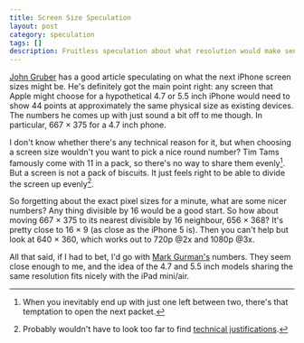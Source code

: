 ```yaml
---
title: Screen Size Speculation
layout: post
category: speculation
tags: []
description: Fruitless speculation about what resolution would make sense for a future iPhone.
---
```


[John Gruber][daring-fireball] has a good article speculating on what the next iPhone screen sizes might be. He's definitely got the main point right: any screen that Apple might choose for a hypothetical 4.7 or 5.5 inch iPhone would need to show 44 points at approximately the same physical size as existing devices. The numbers he comes up with just sound a bit off to me though. In particular, 667&nbsp;&#215;&nbsp;375 for a 4.7 inch phone.

I don't know whether there's any technical reason for it, but when choosing a screen size wouldn't you want to pick a nice round number? Tim Tams famously come with 11 in a pack, so there's no way to share them evenly[^1]. But a screen is not a pack of biscuits. It just feels right to be able to divide the screen up evenly[^2]. 

So forgetting about the exact pixel sizes for a minute, what are some nicer numbers? Any thing divisible by 16 would be a good start. So how about moving 667&nbsp;&#215;&nbsp;375 to its nearest divisible by 16 neighbour, 656&nbsp;&#215;&nbsp;368? It's pretty close to 16&nbsp;&#215;&nbsp;9 (as close as the iPhone 5 is).
Then you can't help but look at 640&nbsp;&#215;&nbsp;360, which works out to 720p @2x and 1080p @3x.

All that said, if I had to bet, I'd go with [Mark Gurman's][mark-gurman] numbers. They seem close enough to me, and the idea of the 4.7 and 5.5 inch models sharing the same resolution fits nicely with the iPad mini/air.

[^1]: When you inevitably end up with just one left between two, there's that temptation to open the next packet.
[^2]: Probably wouldn't have to look too far to find [technical justifications][chris-miles].

[daring-fireball]: http://daringfireball.net/2014/08/larger_iphone_display_conjecture
[mark-gurman]: http://9to5mac.com/2014/08/19/ios-8-turns-up-evidence-of-another-possible-iphone-6-resolution-a-larger-828-x-1472/
[chris-miles]: https://twitter.com/chrismiles/status/503336618850152449